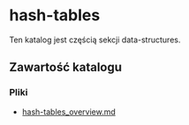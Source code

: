 # hash-tables

Ten katalog jest częścią sekcji data-structures.

## Zawartość katalogu

### Pliki

- [hash-tables_overview.md](hash-tables_overview.md)

